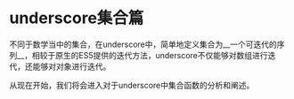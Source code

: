 # underscore集合篇
不同于数学当中的集合，在underscore中，简单地定义集合为__一个可迭代的序列__，相较于原生的ES5提供的迭代方法，underscore不仅能够对数组进行迭代，还能够对对象进行迭代。

从现在开始，我们将会进入对于underscore中集合函数的分析和阐述。